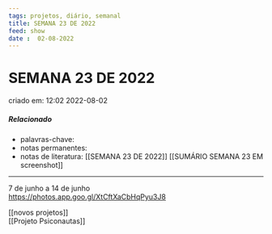 ```yaml
---
tags: projetos, diário, semanal
title: SEMANA 23 DE 2022
feed: show
date :  02-08-2022
---
```


# SEMANA 23 DE 2022

criado em: 12:02 2022-08-02

##### Relacionado

- palavras-chave: 
- notas permanentes: 
- notas de literatura: [[SEMANA 23 DE 2022]] [[SUMÁRIO SEMANA 23 EM screenshot]]

---

7 de junho a 14 de junho  
https://photos.app.goo.gl/XtCftXaCbHqPyu3J8

[[novos projetos]]  
[[Projeto Psiconautas]]

